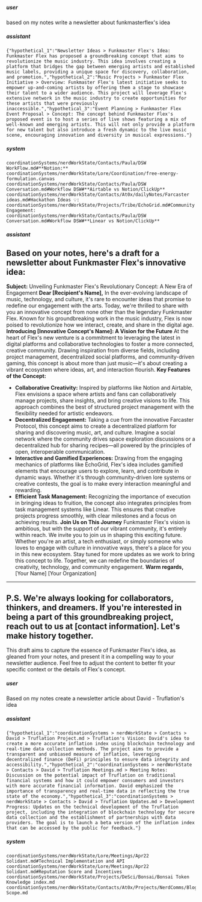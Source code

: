 ##### user
based on my notes write a newsletter about funkmasterflex's idea

##### assistant
```lookup
{"hypothetical_1":"Newsletter Ideas > Funkmaster Flex's Idea: Funkmaster Flex has proposed a groundbreaking concept that aims to revolutionize the music industry. This idea involves creating a platform that bridges the gap between emerging artists and established music labels, providing a unique space for discovery, collaboration, and promotion.","hypothetical_2":"Music Projects > Funkmaster Flex Initiative > Overview: Funkmaster Flex's latest initiative seeks to empower up-and-coming artists by offering them a stage to showcase their talent to a wider audience. This project will leverage Flex's extensive network in the music industry to create opportunities for these artists that were previously inaccessible.","hypothetical_3":"Event Planning > Funkmaster Flex Event Proposal > Concept: The concept behind Funkmaster Flex's proposed event is to host a series of live shows featuring a mix of well-known and emerging artists. This will not only provide a platform for new talent but also introduce a fresh dynamic to the live music scene, encouraging innovation and diversity in musical expressions."}
```

##### system
```sc-context
coordinationSystems/nerdWorkState/Contacts/Paula/DSW WorkFlow.md#**Notion:**
coordinationSystems/nerdWorkState/Lore/Coordination/free-energy-formulation.canvas
coordinationSystems/nerdWorkState/Contacts/Paula/DSW Conversation.md#Workflow DSW#**Airtable vs Notion/ClickUp**
coordinationSystems/nerdWorkState/Contacts/At0x/dailyNotes/Farcaster ideas.md#Hackathon Ideas 💡:
coordinationSystems/nerdWorkState/Projects/Tribe/EchoGrid.md#Community Engagement:
coordinationSystems/nerdWorkState/Contacts/Paula/DSW Conversation.md#Workflow DSW#**Linear vs Notion/ClickUp**
```

##### assistant
Based on your notes, here's a draft for a newsletter about Funkmaster Flex's innovative idea:
---
**Subject:** Unveiling Funkmaster Flex's Revolutionary Concept: A New Era of Engagement
**Dear [Recipient's Name],**
In the ever-evolving landscape of music, technology, and culture, it's rare to encounter ideas that promise to redefine our engagement with the arts. Today, we're thrilled to share with you an innovative concept from none other than the legendary Funkmaster Flex. Known for his groundbreaking work in the music industry, Flex is now poised to revolutionize how we interact, create, and share in the digital age.
**Introducing [Innovative Concept's Name]: A Vision for the Future**
At the heart of Flex's new venture is a commitment to leveraging the latest in digital platforms and collaborative technologies to foster a more connected, creative community. Drawing inspiration from diverse fields, including project management, decentralized social platforms, and community-driven gaming, this concept is about more than just music—it's about creating a vibrant ecosystem where ideas, art, and interaction flourish.
**Key Features of the Concept:**
- **Collaborative Creativity:** Inspired by platforms like Notion and Airtable, Flex envisions a space where artists and fans can collaboratively manage projects, share insights, and bring creative visions to life. This approach combines the best of structured project management with the flexibility needed for artistic endeavors.
- **Decentralized Engagement:** Taking a cue from the innovative Farcaster Protocol, this concept aims to create a decentralized platform for sharing and discovering music, art, and culture. Imagine a social network where the community drives space exploration discussions or a decentralized hub for sharing recipes—all powered by the principles of open, interoperable communication.
- **Interactive and Gamified Experiences:** Drawing from the engaging mechanics of platforms like EchoGrid, Flex's idea includes gamified elements that encourage users to explore, learn, and contribute in dynamic ways. Whether it's through community-driven lore systems or creative contests, the goal is to make every interaction meaningful and rewarding.
- **Efficient Task Management:** Recognizing the importance of execution in bringing ideas to fruition, the concept also integrates principles from task management systems like Linear. This ensures that creative projects progress smoothly, with clear milestones and a focus on achieving results.
**Join Us on This Journey**
Funkmaster Flex's vision is ambitious, but with the support of our vibrant community, it's entirely within reach. We invite you to join us in shaping this exciting future. Whether you're an artist, a tech enthusiast, or simply someone who loves to engage with culture in innovative ways, there's a place for you in this new ecosystem.
Stay tuned for more updates as we work to bring this concept to life. Together, we can redefine the boundaries of creativity, technology, and community engagement.
**Warm regards,**
[Your Name]
[Your Organization]
---
**P.S.** We're always looking for collaborators, thinkers, and dreamers. If you're interested in being a part of this groundbreaking project, reach out to us at [contact information]. Let's make history together.
---
This draft aims to capture the essence of Funkmaster Flex's idea, as gleaned from your notes, and present it in a compelling way to your newsletter audience. Feel free to adjust the content to better fit your specific context or the details of Flex's concept.

##### user
Based on my notes create a newsletter article about David - Truflation's idea

##### assistant
```lookup
{"hypothetical_1":"coordinationSystems > nerdWorkState > Contacts > David > Truflation Project.md > Truflation's Vision: David's idea to create a more accurate inflation index using blockchain technology and real-time data collection methods. The project aims to provide a transparent and unbiased measure of inflation, leveraging decentralized finance (DeFi) principles to ensure data integrity and accessibility.","hypothetical_2":"coordinationSystems > nerdWorkState > Contacts > David > Truflation Meetings.md > Meeting Notes: Discussion on the potential impact of Truflation on traditional financial systems and how it could empower consumers and investors with more accurate financial information. David emphasized the importance of transparency and real-time data in reflecting the true state of the economy.","hypothetical_3":"coordinationSystems > nerdWorkState > Contacts > David > Truflation Updates.md > Development Progress: Updates on the technical development of the Truflation project, including the integration of blockchain technology for secure data collection and the establishment of partnerships with data providers. The goal is to launch a beta version of the inflation index that can be accessed by the public for feedback."}
```

##### system
```sc-context
coordinationSystems/nerdWorkState/Lore/Meetings/Apr22 Solidant.md#Technical Implementation and API
coordinationSystems/nerdWorkState/Lore/Meetings/Apr22 Solidant.md#Reputation Score and Incentives
coordinationSystems/nerdWorkState/Projects/DeSci/Bonsai/Bonsai Token Knowledge index.md
coordinationSystems/nerdWorkState/Contacts/At0x/Projects/NerdComms/Blogs/PoeticEncoding/Solidant Scope.md
```
